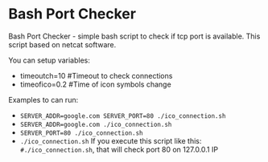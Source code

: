# Bash Port Checker

Bash Port Checker - simple bash script to check if tcp port is available.
This script based on netcat software.

You can setup variables:
  - timeoutch=10 #Timeout to check connections
  - timeofico=0.2 #Time of icon symbols change
 
Examples to can run:
  - `SERVER_ADDR=google.com SERVER_PORT=80 ./ico_connection.sh`
  - `SERVER_ADDR=google.com ./ico_connection.sh`
  - `SERVER_PORT=80 ./ico_connection.sh`
  - `./ico_connection.sh`
If you execute this script like this: `#./ico_connection.sh`, that will check port 80 on 127.0.0.1 IP
